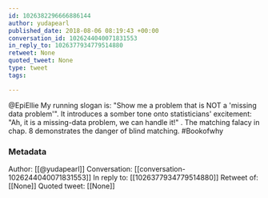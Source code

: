 ```yaml
---
id: 1026382296666886144
author: yudapearl
published_date: 2018-08-06 08:19:43 +00:00
conversation_id: 1026244040071831553
in_reply_to: 1026377934779514880
retweet: None
quoted_tweet: None
type: tweet
tags:

---
```


@EpiEllie My running slogan is: "Show me a problem that is NOT a 'missing data problem'". It introduces a somber tone onto statisticians' excitement:
"Ah, it is a missing-data problem, we can handle it!" . The matching falacy in chap. 8 demonstrates the danger of blind matching. #Bookofwhy

### Metadata

Author: [[@yudapearl]]
Conversation: [[conversation-1026244040071831553]]
In reply to: [[1026377934779514880]]
Retweet of: [[None]]
Quoted tweet: [[None]]
